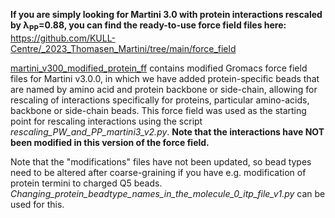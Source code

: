 **If you are simply looking for Martini 3.0 with protein interactions rescaled by λ<sub>PP</sub>=0.88, you can find the ready-to-use force field files here:** https://github.com/KULL-Centre/_2023_Thomasen_Martini/tree/main/force_field

[martini_v300_modified_protein_ff](https://github.com/KULL-Centre/_2023_Thomasen_Martini/tree/main/rescaling_files_and_scripts/martini_v300_modified_protein_ff) contains modified Gromacs force field files for Martini v3.0.0, in which we have added protein-specific beads that are named by amino acid and protein backbone or side-chain, allowing for rescaling of interactions specifically for proteins, particular amino-acids, backbone or side-chain beads.
This force field was used as the starting point for rescaling interactions using the script _rescaling_PW_and_PP_martini3_v2.py_. **Note that the interactions have NOT been modified in this version of the force field.**

Note that the "modifications" files have not been updated, so bead types need to be altered after coarse-graining if you have e.g. modification of protein termini to charged Q5 beads. _Changing_protein_beadtype_names_in_the_molecule_0_itp_file_v1.py_ can be used for this.
